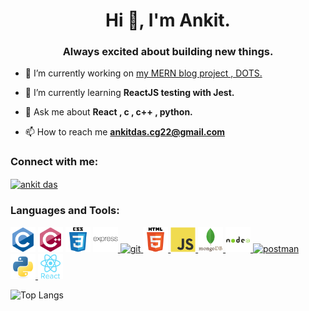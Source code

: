 <h1 align="center">Hi 👋, I'm Ankit.</h1>
<h3 align="center">Always excited about building new things.</h3>

- 🔭 I’m currently working on [my MERN blog project , DOTS.](https://github.com/Ankit-cg22/MERN-Blog-App)

- 🌱 I’m currently learning **ReactJS testing with Jest.**

- 💬 Ask me about **React , c , c++ , python.**

- 📫 How to reach me **ankitdas.cg22@gmail.com**

<h3 align="left">Connect with me:</h3>
<p align="left">
<a href="https://www.linkedin.com/in/ankit-das-a7a328202/" target="blank"><img align="center" src="https://raw.githubusercontent.com/rahuldkjain/github-profile-readme-generator/master/src/images/icons/Social/linked-in-alt.svg" alt="ankit das" height="30" width="40" /></a>
</p>

<h3 align="left">Languages and Tools:</h3>
<p align="left"> <a  target="_blank"> <img src="https://raw.githubusercontent.com/devicons/devicon/master/icons/c/c-original.svg" alt="c" width="40" height="40"/> </a> <a  target="_blank"> <img src="https://raw.githubusercontent.com/devicons/devicon/master/icons/cplusplus/cplusplus-original.svg" alt="cplusplus" width="40" height="40"/> </a> <a  target="_blank"> <img src="https://raw.githubusercontent.com/devicons/devicon/master/icons/css3/css3-original-wordmark.svg" alt="css3" width="40" height="40"/> </a> <a href="https://expressjs.com" target="_blank"> <img src="https://raw.githubusercontent.com/devicons/devicon/master/icons/express/express-original-wordmark.svg" alt="express" width="40" height="40"/> </a> <a href="https://git-scm.com/" target="_blank"> <img src="https://www.vectorlogo.zone/logos/git-scm/git-scm-icon.svg" alt="git" width="40" height="40"/> </a> <a href="https://www.w3.org/html/" target="_blank"> <img src="https://raw.githubusercontent.com/devicons/devicon/master/icons/html5/html5-original-wordmark.svg" alt="html5" width="40" height="40"/> </a> <a href="https://developer.mozilla.org/en-US/docs/Web/JavaScript" target="_blank"> <img src="https://raw.githubusercontent.com/devicons/devicon/master/icons/javascript/javascript-original.svg" alt="javascript" width="40" height="40"/> </a> <a href="https://www.mongodb.com/" target="_blank"> <img src="https://raw.githubusercontent.com/devicons/devicon/master/icons/mongodb/mongodb-original-wordmark.svg" alt="mongodb" width="40" height="40"/> </a> <a href="https://nodejs.org" target="_blank"> <img src="https://raw.githubusercontent.com/devicons/devicon/master/icons/nodejs/nodejs-original-wordmark.svg" alt="nodejs" width="40" height="40"/> </a> <a href="https://postman.com" target="_blank"> <img src="https://www.vectorlogo.zone/logos/getpostman/getpostman-icon.svg" alt="postman" width="40" height="40"/> </a> <a href="https://www.python.org" target="_blank"> <img src="https://raw.githubusercontent.com/devicons/devicon/master/icons/python/python-original.svg" alt="python" width="40" height="40"/> </a> <a href="https://reactjs.org/" target="_blank"> <img src="https://raw.githubusercontent.com/devicons/devicon/master/icons/react/react-original-wordmark.svg" alt="react" width="40" height="40"/> </a> </p>

 ![Top Langs](https://github-readme-stats.vercel.app/api/top-langs/?username=Ankit-cg22&theme=tokyonight) 


<!-- ![Github Stars](https://github-readme-stats.vercel.app/api?username=Ankit-cg22&show_icons=true&locale=en&count_private=true&hide_rank=true&custom_title=My%20GitHub%20Stats&disable_animations=true&theme=tokyonight) | -->


<!-- <p>&nbsp;<img align="center" src="https://github-readme-stats.vercel.app/api?username=ankit-cg22&show_icons=true&locale=en" alt="ankit-cg22" /></p>
<p><img align="center" src="https://github-readme-streak-stats.herokuapp.com/?user=ankit-cg22&" alt="ankit-cg22" /></p>
 -->
